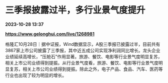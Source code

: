 # 三季报披露过半，多行业景气度提升

**2023-10-28 13:37**

**https://www.gelonghui.com/live/1268981**

格隆汇10月28日｜据中证报，Wind数据显示，A股三季报已披露过半，目前共有3867家上市公司披露了三季报，其中近五成公司实现净利润同比增长。龙头企业业绩延续高增长，“压舱石”作用显著。旅游、餐饮、电影等行业景气度明显复苏，相关上市公司业绩得到提振。从行业景气度看，旅游、餐饮、电影等行业景气度明显复苏，相关上市公司业绩得到提振。除此之外，电子产品、食品、汽车、医药等行业也出现了较为明显的增长。